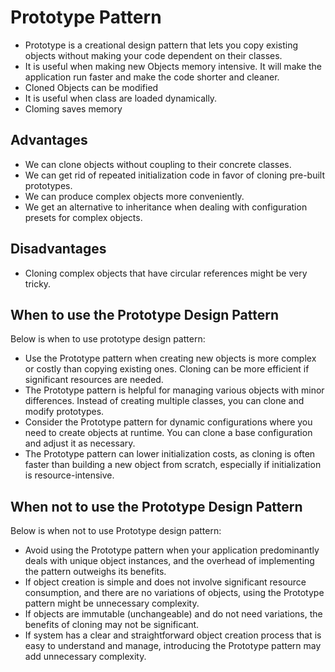 # Prototype Pattern

- Prototype is a creational design pattern that lets you copy existing objects without making your code dependent on 
their classes.
- It is useful when making new Objects memory intensive. It will make the application run faster and make the code 
  shorter and cleaner.
- Cloned Objects can be modified
- It is useful when class are loaded dynamically.
- Cloming saves memory
 

## Advantages
- We can clone objects without coupling to their concrete classes.
- We can get rid of repeated initialization code in favor of cloning pre-built prototypes.
- We can produce complex objects more conveniently.
- We get an alternative to inheritance when dealing with configuration presets for complex objects.

## Disadvantages
- Cloning complex objects that have circular references might be very tricky.
  
## When to use the Prototype Design Pattern
Below is when to use prototype design pattern:

- Use the Prototype pattern when creating new objects is more complex or costly than copying existing ones. Cloning 
can be more efficient if significant resources are needed.
- The Prototype pattern is helpful for managing various objects with minor differences. Instead of creating multiple 
  classes, you can clone and modify prototypes.
- Consider the Prototype pattern for dynamic configurations where you need to create objects at runtime. You can 
  clone a base configuration and adjust it as necessary.
- The Prototype pattern can lower initialization costs, as cloning is often faster than building a new object from 
  scratch, especially if initialization is resource-intensive.

## When not to use the Prototype Design Pattern
Below is when not to use Prototype design pattern:

- Avoid using the Prototype pattern when your application predominantly deals with unique object instances, and the 
overhead of implementing the pattern outweighs its benefits.
- If object creation is simple and does not involve significant resource consumption, and there are no variations of 
  objects, using the Prototype pattern might be unnecessary complexity.
- If objects are immutable (unchangeable) and do not need variations, the benefits of cloning may not be 
  significant.
- If system has a clear and straightforward object creation process that is easy to understand and manage, 
  introducing the Prototype pattern may add unnecessary complexity.